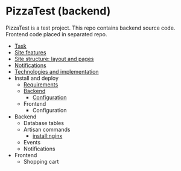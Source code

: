 # PizzaTest (backend)

PizzaTest is a test project.
This repo contains backend source code.
Frontend code placed in separated repo.

* [Task](doc/task.md)
* [Site features](doc/features.md)
* [Site structure: layout and pages](doc/pages.md)
* [Notifications](doc/notifications.md)
* [Technologies and implementation](doc/tech.md)
* Install and deploy
    * [Requirements](doc/requirements.md)
    * [Backend](doc/backend/install.md)
        * [Configuration](doc/backend/config.md)
    * Frontend
        * Configuration
* Backend
    * Database tables
    * Artisan commands
        * [install:nginx](doc/backend/artisan/install_nginx.md)
    * Events
    * Notifications
* Frontend
    * Shopping cart

